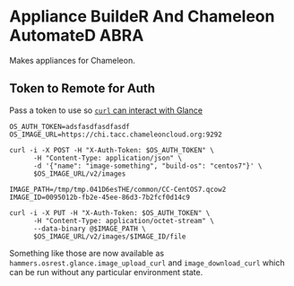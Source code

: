 # Appliance BuildeR And Chameleon AutomateD ABRA

Makes appliances for Chameleon.


## Token to Remote for Auth

Pass a token to use so [`curl` can interact with Glance](https://docs.openstack.org/user-guide/cli-manage-images-curl.html)

```
OS_AUTH_TOKEN=adsfasdfasdfasdf
OS_IMAGE_URL=https://chi.tacc.chameleoncloud.org:9292

curl -i -X POST -H "X-Auth-Token: $OS_AUTH_TOKEN" \
      -H "Content-Type: application/json" \
      -d '{"name": "image-something", "build-os": "centos7"}' \
      $OS_IMAGE_URL/v2/images

IMAGE_PATH=/tmp/tmp.041D6esTHE/common/CC-CentOS7.qcow2
IMAGE_ID=0095012b-fb2e-45ee-86d3-7b2fcf0d14c9

curl -i -X PUT -H "X-Auth-Token: $OS_AUTH_TOKEN" \
      -H "Content-Type: application/octet-stream" \
      --data-binary @$IMAGE_PATH \
      $OS_IMAGE_URL/v2/images/$IMAGE_ID/file
```

Something like those are now available as `hammers.osrest.glance.image_upload_curl` and `image_download_curl` which can be run without any particular environment state.
